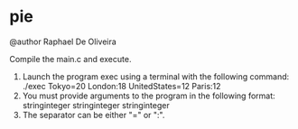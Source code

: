 # pie
@author Raphael De Oliveira

Compile the main.c and execute.

1) Launch the program exec using a terminal with the following command: ./exec Tokyo=20 London:18 UnitedStates=12 Paris:12
2) You must provide arguments to the program in the following format: string<separator>integer string<separator>integer string<separator>integer
3) The separator can be either "=" or ":".
